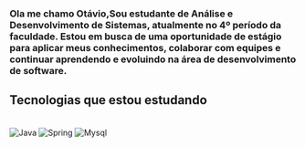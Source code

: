 ### Ola me chamo Otávio,Sou estudante de Análise e Desenvolvimento de Sistemas, atualmente no 4º período da faculdade. Estou em busca de uma oportunidade de estágio para aplicar meus conhecimentos, colaborar com equipes e continuar aprendendo e evoluindo na área de desenvolvimento de software.

## Tecnologias que estou estudando
<div style="display: inline_block"><br/>
<img align="center" alt="Java" scr="https://img.shields.io/badge/Java-ED8B00?style=for-the-badge&logo=openjdk&logoColor=white" />
<img align="center" alt="Spring" scr="https://img.shields.io/badge/Spring-6DB33F?style=for-the-badge&logo=spring&logoColor=white" />
<img align="center" alt="Mysql"  scr="https://img.shields.io/badge/MySQL-00000F?style=for-the-badge&logo=mysql&logoColor=white" />
</div>
